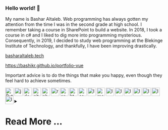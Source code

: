 ### Hello world! 👋

My name is Bashar Altaleb. Web programming has always gotten my attention from the time I was in the second grade at high school. I remember taking a course in SharePoint to build a website. In 2018, I took a course in c# and I liked to dig more into programming mysterious. Consequently, in 2019, I decided to study web programming at the Blekinge Institute of Technology, and thankfully, I have been improving drastically.

<a href="https://basharaltaleb.tech" target="_blank">basharaltaleb.tech</a>

<a href="https://basharaltaleb.tech" target="_blank">https://bashikr.github.io/portfolio-vue</a>

Important advice is to do the things that make you happy, even though they feel hard to achieve sometimes.

<img align="left" alt="Python" width="26px" src="https://img.icons8.com/color/48/000000/python.png" />

<img align="left" alt="javascript" width="26px" src="https://img.icons8.com/color/48/000000/javascript.png" />

<img align="left" alt="docker" width="26px" src="https://img.icons8.com/color/48/000000/docker.png" />

<img align="left" alt="git" width="26px" src="https://img.icons8.com/color/48/000000/git.png" />

<img align="left" alt="php" width="26px" src="https://img.icons8.com/offices/40/000000/php-logo.png"/>

<img align="left" alt="react" width="26px" src="https://img.icons8.com/plasticine/100/000000/react.png"/>

<img align="left" alt="angular" width="26px" src="https://img.icons8.com/color/48/000000/angularjs.png"/>

<img align="left" alt="html" width="26px" src="https://img.icons8.com/color/48/000000/html-5.png"/>

<img align="left" alt="css" width="26px" src="https://img.icons8.com/color/48/000000/css3.png"/>

<img align="left" alt="less" width="26px" src="https://img.icons8.com/color/48/000000/sass.png"/>

<img align="left" alt="mongodb" width="26px" src="https://img.icons8.com/color/48/000000/mongodb.png"/>

<img align="left" alt="less" width="26px" src="https://img.icons8.com/color/48/000000/wordpress.png"/>

<img align="left" alt="less" width="26px" src="https://img.icons8.com/wired/64/000000/webpack.png"/>

<img align="left" alt="less" width="26px" src="https://img.icons8.com/ios-filled/50/000000/mysql-logo.png"/>

<img align="left" alt="less" width="26px" src="https://img.icons8.com/color/48/000000/nodejs.png"/>

<img align="left" alt="less" width="26px" src="https://img.icons8.com/dusk/64/000000/windows-logo.png"/>

<img align="left" alt="less" width="26px" src="https://img.icons8.com/color/48/000000/ubuntu--v1.png"/>

<img align="left" alt="less" width="26px" src="https://img.icons8.com/color/48/000000/debian.png"/>

<br />
<br />

 

<details>
<summary>

# Read More ...
</summary>
<p>

#### yes, even hidden code blocks!

```python

Here are some ideas I am working on in the meanwhile:
- 🔭 I’m currently working on a OOP Course in PHP and PHP Frameworks.
- 🌱 I’m currently learning Statistic data analysis.
- 💬 Ask me about anything ::::

- 😄 Pronouns: Bashar
- ⚡ Fun fact: Learning programming tends to ∞ .
